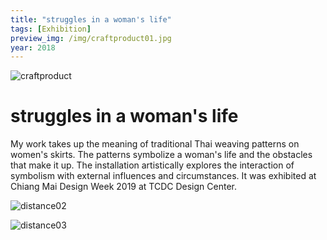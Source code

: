 ```yaml
---
title: "struggles in a woman's life"
tags: [Exhibition]
preview_img: /img/craftproduct01.jpg
year: 2018
---
```


![craftproduct](/img/craftproduct01.jpg)

# struggles in a woman's life

My work takes up the meaning of traditional Thai weaving patterns on women's skirts. The patterns symbolize a woman's life and the obstacles that make it up. The installation artistically explores the interaction of symbolism with external influences and circumstances. It was exhibited at Chiang Mai Design Week 2019 at TCDC Design Center.


![distance02](/img/craftproduct02.jpg)

![distance03](/img/craftproduct03.png)